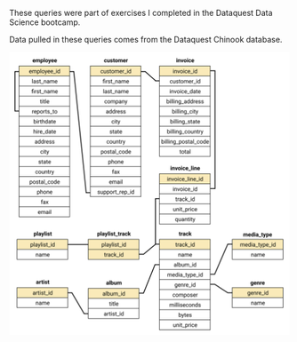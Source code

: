 These queries were part of exercises I completed in the Dataquest Data Science bootcamp.

Data pulled in these queries comes from the Dataquest Chinook database.


![sql1](chinook-schema.svg)
